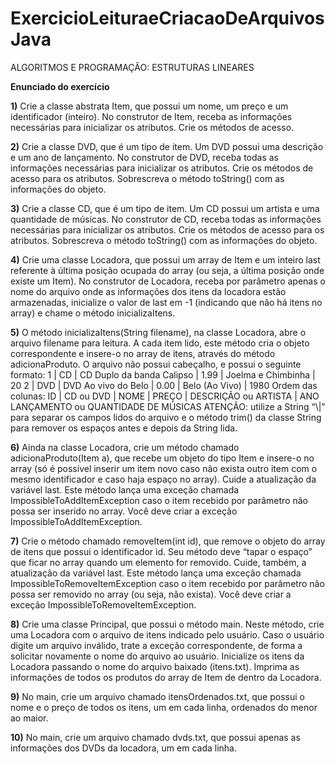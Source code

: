 # ExercicioLeituraeCriacaoDeArquivosJava
ALGORITMOS E PROGRAMAÇÃO: ESTRUTURAS LINEARES

 **Enunciado do exercício**

**1)** Crie a classe abstrata Item, que possui um nome, um preço e um identificador (inteiro). No construtor de
Item, receba as informações necessárias para inicializar os atributos. Crie os métodos de acesso.

**2)** Crie a classe DVD, que é um tipo de item. Um DVD possui uma descrição e um ano de lançamento. No
construtor de DVD, receba todas as informações necessárias para inicializar os atributos. Crie os métodos de
acesso para os atributos. Sobrescreva o método toString() com as informações do objeto.

**3)** Crie a classe CD, que é um tipo de item. Um CD possui um artista e uma quantidade de músicas. No construtor
de CD, receba todas as informações necessárias para inicializar os atributos. Crie os métodos de acesso para os
atributos. Sobrescreva o método toString() com as informações do objeto.

**4)** Crie uma classe Locadora, que possui um array de Item e um inteiro last referente à última posição ocupada
do array (ou seja, a última posição onde existe um Item). No construtor de Locadora, receba por parâmetro
apenas o nome do arquivo onde as informações dos itens da locadora estão armazenadas, inicialize o valor de
last em -1 (indicando que não há itens no array) e chame o método inicializaItens.

**5)** O método inicializaItens(String filename), na classe Locadora, abre o arquivo filename para leitura. A cada
item lido, este método cria o objeto correspondente e insere-o no array de itens, através do método
adicionaProduto. O arquivo não possui cabeçalho, e possui o seguinte formato:
1 | CD | CD Duplo da banda Calipso | 1.99 | Joelma e Chimbinha | 20
2 | DVD | DVD Ao vivo do Belo | 0.00 | Belo (Ao Vivo) | 1980
Ordem das colunas: ID | CD ou DVD | NOME | PREÇO | DESCRIÇÃO ou ARTISTA | ANO LANÇAMENTO ou QUANTIDADE DE
MÚSICAS
ATENÇÃO: utilize a String “\\|” para separar os campos lidos do arquivo e o método trim() da classe
String para remover os espaços antes e depois da String lida.

**6)** Ainda na classe Locadora, crie um método chamado adicionaProduto(Item a), que recebe um objeto do tipo
Item e insere-o no array (só é possível inserir um item novo caso não exista outro item com o mesmo
identificador e caso haja espaço no array). Cuide a atualização da variável last. Este método lança uma exceção
chamada ImpossibleToAddItemException caso o item recebido por parâmetro não possa ser inserido no array.
Você deve criar a exceção ImpossibleToAddItemException.

**7)** Crie o método chamado removeItem(int id), que remove o objeto do array de itens que possui o identificador
id. Seu método deve “tapar o espaço” que ficar no array quando um elemento for removido. Cuide, também, a
atualização da variável last. Este método lança uma exceção chamada ImpossibleToRemoveItemException caso
o item recebido por parâmetro não possa ser removido no array (ou seja, não exista). Você deve criar a exceção
ImpossibleToRemoveItemException.

**8)** Crie uma classe Principal, que possui o método main. Neste método, crie uma Locadora com o arquivo de
itens indicado pelo usuário. Caso o usuário digite um arquivo inválido, trate a exceção correspondente, de forma
a solicitar novamente o nome do arquivo ao usuário. Inicialize os itens da Locadora passando o nome do arquivo
baixado (itens.txt). Imprima as informações de todos os produtos do array de Item de dentro da Locadora.

**9)** No main, crie um arquivo chamado itensOrdenados.txt, que possui o nome e o preço de todos os itens, um
em cada linha, ordenados do menor ao maior.

**10)** No main, crie um arquivo chamado dvds.txt, que possui apenas as informações dos DVDs da locadora, um
em cada linha.
